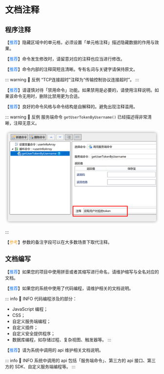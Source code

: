 # 文档注释

## 程序注释

【<font color="#1677FF">推荐</font>】隐藏区域中的单元格，必须设置「单元格注释」描述隐藏数据的作用与效果。

【<font color="#1677FF">推荐</font>】命令发生修改时，请留意对应的注释也应当进行修改。

【<font color="#1677FF">推荐</font>】命令内部的注释简短且清晰。专有名词与关键字请保持原文。

::: warning 🚨 反例
“TCP连接超时”注释为“传输控制协议连接超时”。
:::

【<font color="#1677FF">推荐</font>】请谨慎对待「禁用命令」功能。如果禁用是必要的，请使用注释说明。如果该命令无用时，删除比禁用更为合适。

【<font color="#1677FF">推荐</font>】良好的命令风格与命令结构是自解释的。避免出现注释滥用。

::: warning 🚨 反例
服务端命令 `getUserTokenByUsername()` 已经描述得非常清晰，注释无意义。

![注释反例](../../images/dev-base-docs-annotate.png "注释反例")

:::

【<font color="#F3AA34">参考</font>】参数的备注字段可以在大多数场景下取代注释。

## 文档编写

【<font color="#1677FF">推荐</font>】如果您的项目中使用拼音或者其缩写进行命名，请维护缩写与全名对应的文档。

【<font color="#1677FF">推荐</font>】如果您的系统中使用了代码编程，请维护相关的文档说明。

::: info 📍 INFO
代码编程涉及的部分：
- JavaScript 编程；
- CSS；
- 自定义服务端编程；
- 自定义插件；
- 自定义安全提供程序；
- 数据库编程，如存储过程、复杂视图、触发器等。
:::

【<font color="#1677FF">推荐</font>】请为系统中调用的 api 维护相关文档说明。

::: info 📍 INFO
系统中调用的 api 包括「服务端命令」、第三方的 api 接口、第三方的 SDK、自定义服务端编程等。
:::




